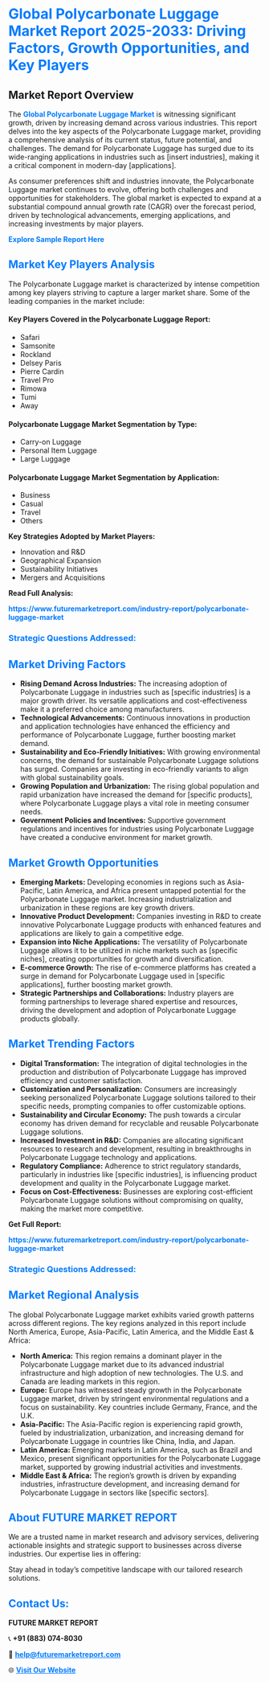 <h1 style="color: #007BFF;">Global Polycarbonate Luggage Market Report 2025-2033: Driving Factors, Growth Opportunities, and Key Players</h1>

<section id="overview">
<h2>Market Report Overview</h2>
<p>The <a href="https://www.futuremarketreport.com/industry-report/polycarbonate-luggage-market" style="color: #007BFF; text-decoration: none;"><strong>Global Polycarbonate Luggage Market</strong></a> is witnessing significant growth, driven by increasing demand across various industries. This report delves into the key aspects of the Polycarbonate Luggage market, providing a comprehensive analysis of its current status, future potential, and challenges. The demand for Polycarbonate Luggage has surged due to its wide-ranging applications in industries such as [insert industries], making it a critical component in modern-day [applications].</p>
<p>As consumer preferences shift and industries innovate, the Polycarbonate Luggage market continues to evolve, offering both challenges and opportunities for stakeholders. The global market is expected to expand at a substantial compound annual growth rate (CAGR) over the forecast period, driven by technological advancements, emerging applications, and increasing investments by major players.</p>
</section>

<section id="overview">
<p><a href="https://www.futuremarketreport.com/request-sample/reportId=56263" style="color: #007BFF; text-decoration: none;"><strong>Explore Sample Report Here</strong></a></p>
</section>

<section id="key-players">
<h2 style="color: #007BFF;">Market Key Players Analysis</h2>
<p>The Polycarbonate Luggage market is characterized by intense competition among key players striving to capture a larger market share. Some of the leading companies in the market include:</p>
<h4>Key Players Covered in the Polycarbonate Luggage Report:</h4>
<ul><li>Safari</li><li>Samsonite</li><li>Rockland</li><li>Delsey Paris</li><li>Pierre Cardin</li><li>Travel Pro</li><li>Rimowa</li><li>Tumi</li><li>Away</li></ul>
<h4>Polycarbonate Luggage Market Segmentation by Type:</h4>
<ul><li>Carry-on Luggage</li><li>Personal Item Luggage</li><li>Large Luggage</li></ul>

<h4>Polycarbonate Luggage Market Segmentation by Application:</h4>
<ul><li>Business</li><li>Casual</li><li>Travel</li><li>Others</li></ul>
<p><strong>Key Strategies Adopted by Market Players:</strong></p>
<ul>
<li>Innovation and R&D</li>
<li>Geographical Expansion</li>
<li>Sustainability Initiatives</li>
<li>Mergers and Acquisitions</li>
</ul>
</section>

<section>
<p><strong>Read Full Analysis: </strong></p><a href="https://www.futuremarketreport.com/industry-report/polycarbonate-luggage-market" style="color: #007BFF; text-decoration: none;"><strong>https://www.futuremarketreport.com/industry-report/polycarbonate-luggage-market</strong></a>
<h3 style="color: #007BFF;">Strategic Questions Addressed:</h3>
</section>

<section id="driving-factors">
<h2 style="color: #007BFF;">Market Driving Factors</h2>
<ul>
<li><strong>Rising Demand Across Industries:</strong> The increasing adoption of Polycarbonate Luggage in industries such as [specific industries] is a major growth driver. Its versatile applications and cost-effectiveness make it a preferred choice among manufacturers.</li>
<li><strong>Technological Advancements:</strong> Continuous innovations in production and application technologies have enhanced the efficiency and performance of Polycarbonate Luggage, further boosting market demand.</li>
<li><strong>Sustainability and Eco-Friendly Initiatives:</strong> With growing environmental concerns, the demand for sustainable Polycarbonate Luggage solutions has surged. Companies are investing in eco-friendly variants to align with global sustainability goals.</li>
<li><strong>Growing Population and Urbanization:</strong> The rising global population and rapid urbanization have increased the demand for [specific products], where Polycarbonate Luggage plays a vital role in meeting consumer needs.</li>
<li><strong>Government Policies and Incentives:</strong> Supportive government regulations and incentives for industries using Polycarbonate Luggage have created a conducive environment for market growth.</li>
</ul>
</section>

<section id="growth-opportunities">
<h2 style="color: #007BFF;">Market Growth Opportunities</h2>
<ul>
<li><strong>Emerging Markets:</strong> Developing economies in regions such as Asia-Pacific, Latin America, and Africa present untapped potential for the Polycarbonate Luggage market. Increasing industrialization and urbanization in these regions are key growth drivers.</li>
<li><strong>Innovative Product Development:</strong> Companies investing in R&D to create innovative Polycarbonate Luggage products with enhanced features and applications are likely to gain a competitive edge.</li>
<li><strong>Expansion into Niche Applications:</strong> The versatility of Polycarbonate Luggage allows it to be utilized in niche markets such as [specific niches], creating opportunities for growth and diversification.</li>
<li><strong>E-commerce Growth:</strong> The rise of e-commerce platforms has created a surge in demand for Polycarbonate Luggage used in [specific applications], further boosting market growth.</li>
<li><strong>Strategic Partnerships and Collaborations:</strong> Industry players are forming partnerships to leverage shared expertise and resources, driving the development and adoption of Polycarbonate Luggage products globally.</li>
</ul>
</section>

<section id="trending-factors">
<h2 style="color: #007BFF;">Market Trending Factors</h2>
<ul>
<li><strong>Digital Transformation:</strong> The integration of digital technologies in the production and distribution of Polycarbonate Luggage has improved efficiency and customer satisfaction.</li>
<li><strong>Customization and Personalization:</strong> Consumers are increasingly seeking personalized Polycarbonate Luggage solutions tailored to their specific needs, prompting companies to offer customizable options.</li>
<li><strong>Sustainability and Circular Economy:</strong> The push towards a circular economy has driven demand for recyclable and reusable Polycarbonate Luggage solutions.</li>
<li><strong>Increased Investment in R&D:</strong> Companies are allocating significant resources to research and development, resulting in breakthroughs in Polycarbonate Luggage technology and applications.</li>
<li><strong>Regulatory Compliance:</strong> Adherence to strict regulatory standards, particularly in industries like [specific industries], is influencing product development and quality in the Polycarbonate Luggage market.</li>
<li><strong>Focus on Cost-Effectiveness:</strong> Businesses are exploring cost-efficient Polycarbonate Luggage solutions without compromising on quality, making the market more competitive.</li>
</ul>
</section>

<section>
<p><strong>Get Full Report: </strong></p><a href="https://www.futuremarketreport.com/industry-report/polycarbonate-luggage-market" style="color: #007BFF; text-decoration: none;"><strong>https://www.futuremarketreport.com/industry-report/polycarbonate-luggage-market</strong></a>
<h3 style="color: #007BFF;">Strategic Questions Addressed:</h3>
</section>


<section id="regional-analysis">
<h2 style="color: #007BFF;">Market Regional Analysis</h2>
<p>The global Polycarbonate Luggage market exhibits varied growth patterns across different regions. The key regions analyzed in this report include North America, Europe, Asia-Pacific, Latin America, and the Middle East & Africa:</p>
<ul>
<li><strong>North America:</strong> This region remains a dominant player in the Polycarbonate Luggage market due to its advanced industrial infrastructure and high adoption of new technologies. The U.S. and Canada are leading markets in this region.</li>
<li><strong>Europe:</strong> Europe has witnessed steady growth in the Polycarbonate Luggage market, driven by stringent environmental regulations and a focus on sustainability. Key countries include Germany, France, and the U.K.</li>
<li><strong>Asia-Pacific:</strong> The Asia-Pacific region is experiencing rapid growth, fueled by industrialization, urbanization, and increasing demand for Polycarbonate Luggage in countries like China, India, and Japan.</li>
<li><strong>Latin America:</strong> Emerging markets in Latin America, such as Brazil and Mexico, present significant opportunities for the Polycarbonate Luggage market, supported by growing industrial activities and investments.</li>
<li><strong>Middle East & Africa:</strong> The region’s growth is driven by expanding industries, infrastructure development, and increasing demand for Polycarbonate Luggage in sectors like [specific sectors].</li>
</ul>
</section>

<footer>
<h2 style="color: #007BFF;">About FUTURE MARKET REPORT</h2>
<p>We are a trusted name in market research and advisory services, delivering actionable insights and strategic support to businesses across diverse industries. Our expertise lies in offering:</p>

<p>Stay ahead in today’s competitive landscape with our tailored research solutions.</p>

<h2 style="color: #007BFF;">Contact Us:</h2>
<p><strong>FUTURE MARKET REPORT</strong></p>
<p>📞 <strong>+91 (883) 074-8030</strong></p>
<p>📧 <strong><a href="mailto:help@futuremarketreport.com" style="color: #007BFF;">help@futuremarketreport.com</a></strong></p>
<p>🌐 <strong><a href="https://www.futuremarketreport.com/" style="color: #007BFF;">Visit Our Website</a></strong></p>
</footer>
